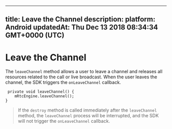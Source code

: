 
---
title: Leave the Channel
description: 
platform: Android
updatedAt: Thu Dec 13 2018 08:34:34 GMT+0000 (UTC)
---
# Leave the Channel
The `leaveChannel` method allows a user to leave a channel and releases all resources related to the call or live broadcast. When the user leaves the channel, the SDK triggers the `onLeaveChannel` callback.

```
 private void leaveChannel() {
    mRtcEngine.leaveChannel();
}
```

> If the `destroy` method is called immediately after the `leaveChannel` method, the `leaveChannel` process will be interrupted, and the SDK will not trigger the `onLeaveChannel` callback.
